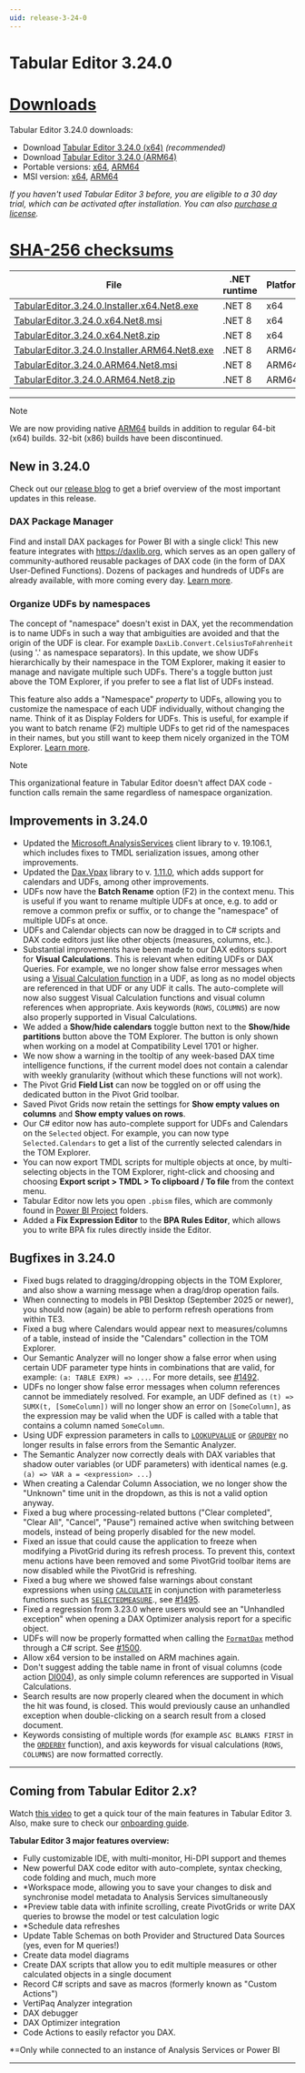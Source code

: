 ```yaml
---
uid: release-3-24-0
---
```

# Tabular Editor 3.24.0

# [**Downloads**](#tab/downloads)

Tabular Editor 3.24.0 downloads:

- Download [Tabular Editor 3.24.0 (x64)](https://cdn.tabulareditor.com/files/TabularEditor.3.24.0.Installer.x64.Net8.exe) *(recommended)*
- Download [Tabular Editor 3.24.0 (ARM64)](https://cdn.tabulareditor.com/files/TabularEditor.3.24.0.Installer.ARM64.Net8.exe)
- Portable versions: [x64](https://cdn.tabulareditor.com/files/TabularEditor.3.24.0.x64.Net8.zip), [ARM64](https://cdn.tabulareditor.com/files/TabularEditor.3.24.0.ARM64.Net8.zip)
- MSI version: [x64](https://cdn.tabulareditor.com/files/TabularEditor.3.24.0.x64.Net8.msi), [ARM64](https://cdn.tabulareditor.com/files/TabularEditor.3.24.0.ARM64.Net8.msi)

*If you haven't used Tabular Editor 3 before, you are eligible to a 30 day trial, which can be activated after installation. You can also [purchase a license](https://tabulareditor.com/licensing).*

# [**SHA-256 checksums**](#tab/checksums)

| File | .NET runtime | Platform | SHA-256 |
| -- | -- | -- | -- |
| [TabularEditor.3.24.0.Installer.x64.Net8.exe](https://cdn.tabulareditor.com/files/TabularEditor.3.24.0.Installer.x64.Net8.exe) | .NET 8 | x64 | `A03C0C74AC4BFFC8ACFBBEAF56FCC6D909BDF0F11C09D3614D08B4995C4608B8` |
| [TabularEditor.3.24.0.x64.Net8.msi](https://cdn.tabulareditor.com/files/TabularEditor.3.24.0.x64.Net8.msi)                     | .NET 8 | x64 | `3AAD4DC23E676A35ACAD247EB982F991866574AC1E5ECA18B3D4272151930DB3` |
| [TabularEditor.3.24.0.x64.Net8.zip](https://cdn.tabulareditor.com/files/TabularEditor.3.24.0.x64.Net8.zip)                     | .NET 8 | x64 | `AFE7DF1613BEFE66AE80D57F1F505CC1ADD9FB9CF70C69F1686309C25EB3D23E` |
| [TabularEditor.3.24.0.Installer.ARM64.Net8.exe](https://cdn.tabulareditor.com/files/TabularEditor.3.24.0.Installer.ARM64.Net8.exe) | .NET 8 | ARM64 | `8E39ACBFE32160929032A2862432BAD2A63539F0F31888297043D4E50D4B32AC` |
| [TabularEditor.3.24.0.ARM64.Net8.msi](https://cdn.tabulareditor.com/files/TabularEditor.3.24.0.ARM64.Net8.msi)                     | .NET 8 | ARM64 | `9AEE1FF1F88BE6AF710D424C50471F8A2A6D6EA651653F80F8E8A99A211F2B90` |
| [TabularEditor.3.24.0.ARM64.Net8.zip](https://cdn.tabulareditor.com/files/TabularEditor.3.24.0.ARM64.Net8.zip)                     | .NET 8 | ARM64 | `F7F77FCCF3F763B8B0DBAEA28BA1621F4BA20951CEBA9788040E693C9942A0AA` |

***

> [!NOTE]
> We are now providing native [ARM64](https://learn.microsoft.com/en-us/windows/arm/overview) builds in addition to regular 64-bit (x64) builds. 32-bit (x86) builds have been discontinued.

## New in 3.24.0

Check out our [release blog](https://tabulareditor.com/blog/tabular-editor-3-october-2025-release) to get a brief overview of the most important updates in this release.

### DAX Package Manager

Find and install DAX packages for Power BI with a single click! This new feature integrates with https://daxlib.org, which serves as an open gallery of community-authored reusable packages of DAX code (in the form of DAX User-Defined Functions). Dozens of packages and hundreds of UDFs are already available, with more coming every day. [Learn more](https://tabulareditor.com/blog/tabular-editor-3-october-2025-release).

### Organize UDFs by namespaces

The concept of "namespace" doesn't exist in DAX, yet the recommendation is to name UDFs in such a way that ambiguities are avoided and that the origin of the UDF is clear. For example `DaxLib.Convert.CelsiusToFahrenheit` (using '.' as namespace separators). In this update, we show UDFs hierarchically by their namespace in the TOM Explorer, making it easier to manage and navigate multiple such UDFs. There's a toggle button just above the TOM Explorer, if you prefer to see a flat list of UDFs instead.

This feature also adds a "Namespace" *property* to UDFs, allowing you to customize the namespace of each UDF individually, without changing the name. Think of it as Display Folders for UDFs. This is useful, for example if you want to batch rename (F2) multiple UDFs to get rid of the namespaces in their names, but you still want to keep them nicely organized in the TOM Explorer. [Learn more](xref:udfs#namespaces).

> [!NOTE]
> This organizational feature in Tabular Editor doesn't affect DAX code - function calls remain the same regardless of namespace organization.

## Improvements in 3.24.0

- Updated the [Microsoft.AnalysisServices](https://www.nuget.org/packages/Microsoft.AnalysisServices/) client library to v. 19.106.1, which includes fixes to TMDL serialization issues, among other improvements.
- Updated the [Dax.Vpax](https://www.nuget.org/packages/Dax.Vpax) library to v. [1.11.0](https://github.com/sql-bi/VertiPaq-Analyzer/releases/tag/v1.11.0), which adds support for calendars and UDFs, among other improvements.
- UDFs now have the **Batch Rename** option (F2) in the context menu. This is useful if you want to rename multiple UDFs at once, e.g. to add or remove a common prefix or suffix, or to change the "namespace" of multiple UDFs at once.
- UDFs and Calendar objects can now be dragged in to C# scripts and DAX code editors just like other objects (measures, columns, etc.).
- Substantial improvements have been made to our DAX editors support for **Visual Calculations**. This is relevant when editing UDFs or DAX Queries. For example, we no longer show false error messages when using a [Visual Calculation function](https://learn.microsoft.com/en-us/power-bi/transform-model/desktop-visual-calculations-overview#available-functions) in a UDF, as long as no model objects are referenced in that UDF or any UDF it calls. The auto-complete will now also suggest Visual Calculation functions and visual column references when appropriate. Axis keywords (`ROWS`, `COLUMNS`) are now also properly supported in Visual Calculations.
- We added a **Show/hide calendars** toggle button next to the **Show/hide partitions** button above the TOM Explorer. The button is only shown when working on a model at Compatibility Level 1701 or higher.
- We now show a warning in the tooltip of any week-based DAX time intelligence functions, if the current model does not contain a calendar with weekly granularity (without which these functions will not work).
- The Pivot Grid **Field List** can now be toggled on or off using the dedicated button in the Pivot Grid toolbar.
- Saved Pivot Grids now retain the settings for **Show empty values on columns** and **Show empty values on rows**.
- Our C# editor now has auto-complete support for UDFs and Calendars on the `Selected` object. For example, you can now type `Selected.Calendars` to get a list of the currently selected calendars in the TOM Explorer.
- You can now export TMDL scripts for multiple objects at once, by multi-selecting objects in the TOM Explorer, right-click and choosing and choosing **Export script > TMDL > To clipboard / To file** from the context menu.
- Tabular Editor now lets you open `.pbism` files, which are commonly found in [Power BI Project](https://learn.microsoft.com/en-us/power-bi/developer/projects/projects-overview) folders.
- Added a **Fix Expression Editor** to the **BPA Rules Editor**, which allows you to write BPA fix rules directly inside the Editor.

## Bugfixes in 3.24.0

- Fixed bugs related to dragging/dropping objects in the TOM Explorer, and also show a warning message when a drag/drop operation fails.
- When connecting to models in PBI Desktop (September 2025 or newer), you should now (again) be able to perform refresh operations from within TE3.
- Fixed a bug where Calendars would appear next to measures/columns of a table, instead of inside the "Calendars" collection in the TOM Explorer.
- Our Semantic Analyzer will no longer show a false error when using certain UDF parameter type hints in combinations that are valid, for example: `(a: TABLE EXPR) => ...`. For more details, see [#1492](https://github.com/TabularEditor/TabularEditor3/issues/1492).
- UDFs no longer show false error messages when column references cannot be immediately resolved. For example, an UDF defined as `(t) => SUMX(t, [SomeColumn])` will no longer show an error on `[SomeColumn]`, as the expression may be valid when the UDF is called with a table that contains a column named `SomeColumn`.
- Using UDF expression parameters in calls to [`LOOKUPVALUE`](https://dax.guide/lookupvalue) or [`GROUPBY`](https://dax.guide/groupby) no longer results in false errors from the Semantic Analyzer.
- The Semantic Analyzer now correctly deals with DAX variables that shadow outer variables (or UDF parameters) with identical names (e.g. `(a) => VAR a = <expression> ...`)
- When creating a Calendar Column Association, we no longer show the "Unknown" time unit in the dropdown, as this is not a valid option anyway.
- Fixed a bug where processing-related buttons ("Clear completed", "Clear All", "Cancel", "Pause") remained active when switching between models, instead of being properly disabled for the new model.
- Fixed an issue that could cause the application to freeze when modifying a PivotGrid during its refresh process. To prevent this, context menu actions have been removed and some PivotGrid toolbar items are now disabled while the PivotGrid is refreshing.
- Fixed a bug where we showed false warnings about constant expressions when using [`CALCULATE`](https://dax.guide/calculate) in conjunction with parameterless functions such as [`SELECTEDMEASURE`](https://dax.guide/selectedmeasure)., see [#1495](https://github.com/TabularEditor/TabularEditor3/issues/1495).
- Fixed a regression from 3.23.0 where users would see an "Unhandled exception" when opening a DAX Optimizer analysis report for a specific object.
- UDFs will now be properly formatted when calling the [`FormatDax`](https://docs.tabulareditor.com/api/TabularEditor.Shared.Scripting.ScriptHelper.html#TabularEditor_Shared_Scripting_ScriptHelper_FormatDax_TabularEditor_TOMWrapper_IDaxDependantObject_) method through a C# script. See [#1500](https://github.com/TabularEditor/TabularEditor3/issues/1500).
- Allow x64 version to be installed on ARM machines again.
- Don't suggest adding the table name in front of visual columns (code action [DI004](https://docs.tabulareditor.com/kb/DI004.html)), as only simple column references are supported in Visual Calculations.
- Search results are now properly cleared when the document in which the hit was found, is closed. This would previously cause an unhandled exception when double-clicking on a search result from a closed document.
- Keywords consisting of multiple words (for example `ASC BLANKS FIRST` in the [`ORDERBY`](https://dax.guide/orderby) function), and axis keywords for visual calculations (`ROWS`, `COLUMNS`) are now formatted correctly.

---
## Coming from Tabular Editor 2.x?

Watch [this video](https://youtu.be/O4ATwdzCvWc) to get a quick tour of the main features in Tabular Editor 3. Also, make sure to check our [onboarding guide](https://docs.tabulareditor.com/onboarding/index.html).

**Tabular Editor 3 major features overview:**
- Fully customizable IDE, with multi-monitor, Hi-DPI support and themes
- New powerful DAX code editor with auto-complete, syntax checking, code folding and much, much more
- *Workspace mode, allowing you to save your changes to disk and synchronise model metadata to Analysis Services simultaneously
- *Preview table data with infinite scrolling, create PivotGrids or write DAX queries to browse the model or test calculation logic
- *Schedule data refreshes
- Update Table Schemas on both Provider and Structured Data Sources (yes, even for M queries!)
- Create data model diagrams
- Create DAX scripts that allow you to edit multiple measures or other calculated objects in a single document
- Record C# scripts and save as macros (formerly known as "Custom Actions")
- VertiPaq Analyzer integration
- DAX debugger
- DAX Optimizer integration
- Code Actions to easily refactor you DAX.

*=Only while connected to an instance of Analysis Services or Power BI

---

